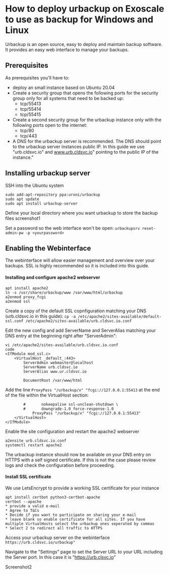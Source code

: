 # How to deploy urbackup on Exoscale to use as backup for Windows and Linux

Urbackup is an open source, easy to deploy and maintain backup software. It provides an easy web interface to manage your backups.

## Prerequisites
As prerequisites you'll have to:
* deploy an small instance based on Ubuntu 20.04
* Create a security group that opens the following ports for the security group only for all systems that need to be backed up:
  * tcp/55413
  * tcp/55414
  * tcp/55415
* Create a second security group for the urbackup instance only with the following ports open to the internet:
  * tcp/80
  * tcp/443 
* A DNS for the urbackup server is recommended. The DNS should point to the urbackup server instances public IP. In this guide we use "urb.cldsvc.io" and www.urb.cldsvc.io" pointing to the public IP of the instance."

## Installing urbackup server
SSH into the Ubuntu system
``` 
sudo add-apt-repository ppa:uroni/urbackup  
sudo apt update  
sudo apt install urbackup-server
```

Define your local directory where you want urbackup to store the backup files
screenshot1

Set a password so the web interface won't be open:
`urbackupsrv reset-admin-pw -p <yourpassword>`

## Enabling the Webinterface
The webinterface will allow easier management and overview over your backups. SSL is highly recommended so it is included into this guide.
  
#### Installing and configure apache2 webserver
```
apt install apache2
ln -s /usr/share/urbackup/www /var/www/html/urbackup
a2enmod proxy_fcgi
a2enmod ssl
```
Create a copy of the default SSL copnfiguration matching your DNS (urb.cldsvc.io in this guide):
`cp -a /etc/apache2/sites-available/default-ssl.conf /etc/apache2/sites-available/urb.cldsvc.io.conf`

Edit the new config and add ServerName and ServerAlias matching your DNS entry at the beginning right after "ServerAdmin":
```
vi /etc/apache2/sites-available/urb.cldsvc.io.conf
code
<IfModule mod_ssl.c>
	<VirtualHost _default_:443>
		ServerAdmin webmaster@localhost
		ServerName urb.cldsvc.io
		ServerAlias www.ur.cldsvc.io

		DocumentRoot /var/www/html
```
Add the line `ProxyPass "/urbackup/x" "fcgi://127.0.0.1:55413` at the end of the file within the VirtualHost section:
```
		#		nokeepalive ssl-unclean-shutdown \
		#		downgrade-1.0 force-response-1.0
        	ProxyPass "/urbackup/x" "fcgi://127.0.0.1:55413"
	</VirtualHost>
</IfModule>
```
Enable the site configuration and restart the apache2 webserver
```
a2ensite urb.cldsvc.io.conf
systemctl restart apache2
```
The urbackup instance should now be available on your DNS entry on HTTPS with a self signed certificate. If this is not the case please review logs and check the configuration before proceeding.

#### Install SSL certificate
We use LetsEncrypt to provide a working SSL certificate for your instance
```
apt install certbot python3-certbot-apache
certbot --apache
* provide a valid e-mail
* Agree to T&Cs
* Decide if you want to participate on sharing your e-mail
* leave blank so enable certificate for all sites. If you have multiple VirtualHosts select the urbackup ones seperated by commas
* Select 2 to redirect all traffic to HTTPS
```
 
Access your urbackup server on the webinterface
`https://urb.cldsvc.io/urbackup"`

Navigate to the "Settings" page to set the Server URL to your URL including the Server port. In this case it is "https://urb.clsvc.io"

  Screenshot2
  



